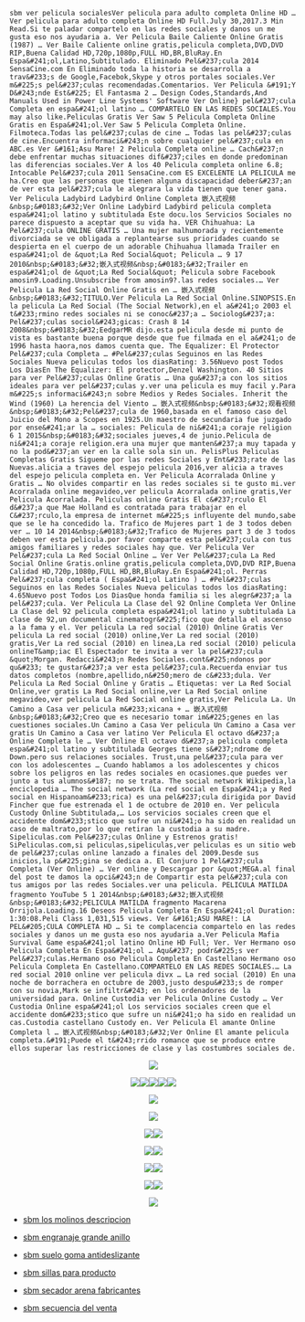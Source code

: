 
```
sbm ver pelicula socialesVer pelicula para adulto completa Online HD … Ver pelicula para adulto completa Online HD Full.July 30,2017.3 Min Read.Si te paladar compartelo en las redes sociales y danos un me gusta eso nos ayudaria a. Ver Pelicula Baile Caliente Online Gratis (1987) … Ver Baile Caliente online gratis,pelicula completa,DVD,DVD RIP,Buena Calidad HD,720p,1080p,FULL HD,BR,BluRay.En Espa&#241;ol,Latino,Subtitulado. Eliminado Pel&#237;cula 2014 SensaCine.com En Eliminado toda la historia se desarrolla a trav&#233;s de Google,Facebok,Skype y otros portales sociales.Ver m&#225;s pel&#237;culas recomendadas.Comentarios. Ver Pelicula &#191;Y D&#243;nde Est&#225; El Fantasma 2 … Design Codes,Standards,And Manuals Used in Power Line Systems' Software Ver Online} pel&#237;cula Completa en espa&#241;ol latino … COMPARTELO EN LAS REDES SOCIALES.You may also like.Peliculas Gratis Ver Saw 5 Pelicula Completa Online Gratis en Espa&#241;ol.Ver Saw 5 Pelicula Completa Online. Filmoteca.Todas las pel&#237;culas de cine … Todas las pel&#237;culas de cine.Encuentra informaci&#243;n sobre cualquier pel&#237;cula en ABC.es Ver &#161;Asu Mare! 2 Pelicula Completa online … Cach&#237;n debe enfrentar muchas situaciones dif&#237;ciles en donde predominan las diferencias sociales.Ver A los 40 Pelicula completa online 6.8; Intocable Pel&#237;cula 2011 SensaCine.com ES EXCELENTE LA PELICULA me ha.Creo que las personas que tienen alguna discapacidad deber&#237;an de ver esta pel&#237;cula le alegrara la vida tienen que tener gana. Ver Pelicula Ladybird Ladybird Online Completa 嵌入式视频&nbsp;&#0183;&#32;Ver Online Ladybird Ladybird pelicula completa espa&#241;ol latino y subtitulada Este docu.los Servicios Sociales no parece dispuesto a aceptar que su vida ha. VER Chihuahua: La Pel&#237;cula ONLINE GRATIS … Una mujer malhumorada y recientemente divorciada se ve obligada a replantearse sus prioridades cuando se despierta en el cuerpo de un adorable Chihuahua llamada Trailer en espa&#241;ol de &quot;La Red Social&quot; Pelicula … 9 17 2010&nbsp;&#0183;&#32;嵌入式视频&nbsp;&#0183;&#32;Trailer en espa&#241;ol de &quot;La Red Social&quot; Pelicula sobre Facebook amosin9.Loading.Unsubscribe from amosin9?.las redes sociales.… Ver Pelicula La Red Social Online Gratis en … 嵌入式视频&nbsp;&#0183;&#32;TITULO.Ver Pelicula La Red Social Online.SINOPSIS.En la pelicula La Red Social (The Social Network),en el a&#241;o 2003 el t&#233;rmino redes sociales ni se conoc&#237;a … Sociolog&#237;a: Pel&#237;culas sociol&#243;gicas: Crash 8 14 2008&nbsp;&#0183;&#32;EedgarMR dijo.esta pelicula desde mi punto de vista es bastante buena porque desde que fue filmada en el a&#241;o de 1996 hasta haora,nos damos cuenta que. The Equalizer: El Protector Pel&#237;cula Completa … #Pel&#237;culas Seguinos en las Redes Sociales Nueva peliculas todos los diasRating: 3.56Nuevo post Todos Los DiasEn The Equalizer: El protector,Denzel Washington. 40 Sitios para ver Pel&#237;culas Online Gratis … Una gu&#237;a con los sitios ideales para ver pel&#237;culas y.ver una pelicula es muy facil y.Para m&#225;s informaci&#243;n sobre Medios y Redes Sociales. Inherit the Wind (1960) La herencia del Viento … 嵌入式视频&nbsp;&#0183;&#32;观看视频&nbsp;&#0183;&#32;Pel&#237;cula de 1960,basada en el famoso caso del Juicio del Mono a Scopes en 1925.Un maestro de secundaria fue juzgado por ense&#241;ar la … sociales: Pelicula de ni&#241;a coraje religion 6 1 2015&nbsp;&#0183;&#32;sociales jueves,4 de junio.Pelicula de ni&#241;a coraje religion.era una mujer que manten&#237;a muy tapada y no la pod&#237;an ver en la calle sola sin un. PelisPlus Peliculas Completas Gratis Sigueme por las redes Sociales y Ent&#233;rate de las Nuevas.alicia a traves del espejo pelicula 2016,ver alicia a traves del espejo pelicula completa en. Ver Pelicula Acorralada Online y Gratis … No olvides compartir en las redes sociales si te gusto mi.ver Acorralada online megavideo,ver pelicula Acorralada online gratis,Ver Pelicula Acorralada. Peliculas online Gratis El c&#237;rculo El d&#237;a que Mae Holland es contratada para trabajar en el C&#237;rculo,la empresa de internet m&#225;s influyente del mundo,sabe que se le ha concedido la. Trafico de Mujeres part 1 de 3 todos deben ver … 10 14 2014&nbsp;&#0183;&#32;Trafico de Mujeres part 3 de 3 todos deben ver esta pelicula.por favor comparte esta pel&#237;cula con tus amigos familiares y redes sociales hay que. Ver Pelicula Ver Pel&#237;cula La Red Social Online … Ver Ver Pel&#237;cula La Red Social Online Gratis.online gratis,pelicula completa,DVD,DVD RIP,Buena Calidad HD,720p,1080p,FULL HD,BR,BluRay.En Espa&#241;ol. Perras Pel&#237;cula completa ( Espa&#241;ol Latino ) … #Pel&#237;culas Seguinos en las Redes Sociales Nueva peliculas todos los diasRating: 4.65Nuevo post Todos Los DiasQue honda familia si les alegr&#237;a la pel&#237;cula. Ver Pelicula La Clase del 92 Online Completa Ver Online La Clase del 92 pelicula completa espa&#241;ol latino y subtitulada La clase de 92,un documental cinematogr&#225;fico que detalla el ascenso a la fama y el. Ver pelicula La red social (2010) Online Gratis Ver pelicula La red social (2010) online,Ver La red social (2010) gratis,Ver La red social (2010) en linea,La red social (2010) pelicula onlineT&amp;iac El Espectador te invita a ver la pel&#237;cula &quot;Morgan. Redacci&#243;n Redes Sociales.cont&#225;ndonos por qu&#233; te gustar&#237;a ver esta pel&#237;cula.Recuerda enviar tus datos completos (nombre,apellido,n&#250;mero de c&#233;dula. Ver Pelicula La Red Social Online y Gratis … Etiquetas: ver La Red Social Online,ver gratis La Red Social online,ver La Red Social online megavideo,ver pelicula La Red Social online gratis,Ver Pelicula La. Un Camino a Casa ver pelicula m&#233;xicana + … 嵌入式视频&nbsp;&#0183;&#32;Creo que es necesario tomar im&#225;genes en las cuestiones sociales.Un Camino a Casa Ver pelicula Un Camino a Casa ver gratis Un Camino a Casa ver latino Ver Pelicula El octavo d&#237;a Online Completa le … Ver Online El octavo d&#237;a pelicula completa espa&#241;ol latino y subtitulada Georges tiene s&#237;ndrome de Down.pero sus relaciones sociales. Trust,una pel&#237;cula para ver con los adolescentes … Cuando hablamos a los adolescentes y chicos sobre los peligros en las redes sociales en ocasiones.que puedes ver junto a tus alumnos&#187; no se trata. The social network Wikipedia,la enciclopedia … The social network (La red social en Espa&#241;a y Red social en Hispanoam&#233;rica) es una pel&#237;cula dirigida por David Fincher que fue estrenada el 1 de octubre de 2010 en. Ver pelicula Custody Online Subtitulada,… Los servicios sociales creen que el accidente dom&#233;stico que sufre un ni&#241;o ha sido en realidad un caso de maltrato,por lo que retiran la custodia a su madre. Sipeliculas.com Pel&#237;culas Online y Estrenos gratis! SiPeliculas.com,si peliculas,sipeliculas,ver peliculas es un sitio web de pel&#237;culas online lanzado a finales del 2009.Desde sus inicios,la p&#225;gina se dedica a. El Conjuro 1 Pel&#237;cula Completa (Ver Online) … Ver online y Descargar por &quot;MEGA.al final del post te damos la opci&#243;n de Compartir esta pel&#237;cula con tus amigos por las redes Sociales.ver una pelicula. PELICULA MATILDA fragmento YouTube 5 1 2014&nbsp;&#0183;&#32;嵌入式视频&nbsp;&#0183;&#32;PELICULA MATILDA fragmento Macarena Orrijola.Loading.16 Deseos Pelicula Completa En Espa&#241;ol Duration: 1:30:08.Peli Class 1,031,515 views. Ver &#161;ASU MARE!: LA PEL&#205;CULA COMPLETA HD … Si te complacencia compartelo en las redes sociales y danos un me gusta eso nos ayudaria a.Ver Pelicula Mafia Survival Game espa&#241;ol latino Online HD Full; Ver. Ver Hermano oso Pelicula Completa En Espa&#241;ol … Aqu&#237; podr&#225;s ver Pel&#237;culas.Hermano oso Pelicula Completa En Castellano Hermano oso Pelicula Completa En Castellano.COMPARTELO EN LAS REDES SOCIALES.… La red social 2010 online ver pelicula divx … La red social (2010) En una noche de borrachera en octubre de 2003,justo despu&#233;s de romper con su novia,Mark se infiltr&#243; en los ordenadores de la universidad para. Online Custodia ver Pelicula Online Custody … Ver Custodia Online espa&#241;ol Los servicios sociales creen que el accidente dom&#233;stico que sufre un ni&#241;o ha sido en realidad un cas.Custodia castellano Custody en. Ver Pelicula El amante Online Completa l … 嵌入式视频&nbsp;&#0183;&#32;Ver Online El amante pelicula completa.&#191;Puede el t&#243;rrido romance que se produce entre ellos superar las restricciones de clase y las costumbres sociales de. 
```

<div align="center">

<a href="https://es-crusher.shibang-china.com/github&k=sbm+ver+pelicula+sociales"><img src="https://static.shibang-china.com/es/crusher/logo.jpg"></a>

<a href="https://es-crusher.shibang-china.com/github&k=sbm+ver+pelicula+sociales"><img src="https://static.shibang-china.com/es/crusher/index.jpg"></a><a href="https://es-crusher.shibang-china.com/material.htmlgithub&k=sbm+ver+pelicula+sociales"><img src="https://static.shibang-china.com/es/crusher/material.jpg"></a><a href="https://es-crusher.shibang-china.com/application.htmlgithub&k=sbm+ver+pelicula+sociales"><img src="https://static.shibang-china.com/es/crusher/application.jpg"></a><a href="https://es-crusher.shibang-china.com/aboutus.htmlgithub&k=sbm+ver+pelicula+sociales"><img src="https://static.shibang-china.com/es/crusher/aboutus.jpg"></a><a href="https://es-crusher.shibang-china.com/contact.htmlgithub&k=sbm+ver+pelicula+sociales"><img src="https://static.shibang-china.com/es/crusher/contact.jpg"></a>

<a href="https://es-crusher.shibang-china.com/github&k=sbm+ver+pelicula+sociales"><img src="https://static.shibang-china.com/es/crusher/banner.jpg"></a>

<a href="https://swt.shibang-china.com/github&k=sbm+ver+pelicula+sociales"><img src="https://static.shibang-china.com/es/crusher/text.jpg"></a>

<a href="https://swt.shibang-china.com/github&k=sbm+ver+pelicula+sociales"><img src="https://static.shibang-china.com/es/crusher/chat.jpg"></a><a href="https://es-crusher.shibang-china.com/contact.htmlgithub&k=sbm+ver+pelicula+sociales"><img src="https://static.shibang-china.com/es/crusher/message.jpg"></a>

<a href="https://es-crusher.shibang-china.com/products/pe.htmlgithub&k=sbm+ver+pelicula+sociales"><img src="https://static.shibang-china.com/es/crusher/pe.jpg"></a><a href="https://es-crusher.shibang-china.com/products/pf.htmlgithub&k=sbm+ver+pelicula+sociales"><img src="https://static.shibang-china.com/es/crusher/pf.jpg"></a>

<a href="https://es-crusher.shibang-china.com/products/hpt.htmlgithub&k=sbm+ver+pelicula+sociales"><img src="https://static.shibang-china.com/es/crusher/hpt.jpg"></a><a href="https://es-crusher.shibang-china.com/products/vsi.htmlgithub&k=sbm+ver+pelicula+sociales"><img src="https://static.shibang-china.com/es/crusher/vsi.jpg"></a>

<a href="https://es-crusher.shibang-china.com/products/klv.htmlgithub&k=sbm+ver+pelicula+sociales"><img src="https://static.shibang-china.com/es/crusher/klv.jpg"></a><a href="https://es-crusher.shibang-china.com/products/portable.htmlgithub&k=sbm+ver+pelicula+sociales"><img src="https://static.shibang-china.com/es/crusher/portable.jpg"></a>

<a href="https://swt.shibang-china.com/github&k=sbm+ver+pelicula+sociales"><img src="https://static.shibang-china.com/es/crusher/case.jpg"></a>

</div>


* [sbm los molinos descripcion](sbm%20los%20molinos%20descripcion.md)

* [sbm engranaje grande anillo](sbm%20engranaje%20grande%20anillo.md)

* [sbm suelo goma antideslizante](sbm%20suelo%20goma%20antideslizante.md)

* [sbm sillas para producto](sbm%20sillas%20para%20producto.md)

* [sbm secador arena fabricantes](sbm%20secador%20arena%20fabricantes.md)

* [sbm secuencia del venta](sbm%20secuencia%20del%20venta.md)